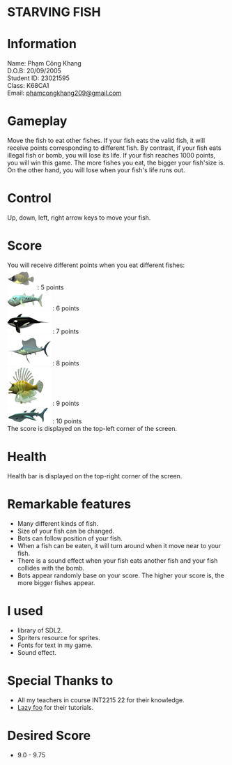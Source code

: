 #                                              STARVING FISH

# Information

  Name: Phạm Công Khang  
  D.O.B: 20/09/2005  
  Student ID: 23021595  
  Class: K68CA1  
  Email: phamcongkhang209@gmail.com  

# Gameplay

Move the fish to eat other fishes. If your fish eats the valid fish, it will receive points corresponding to different fish. By contrast, if your fish eats illegal fish or bomb, you will lose its life. If your fish reaches 1000 points, you will win this game. The more fishes you eat, the bigger your fish'size is. On the other hand, you will lose when your fish's life runs out.

# Control

Up, down, left, right arrow keys to move your fish.

# Score

You will receive different points when you eat different fishes:   
![alt](https://github.com/kxuff/Starving-Fish/blob/main/image/MinnowImage.png) : 5 points  
![alt](https://github.com/kxuff/Starving-Fish/blob/main/image/BarraImage.png) : 6 points  
![alt](https://github.com/kxuff/Starving-Fish/blob/main/image/OrcaImage.png) : 7 points  
![alt](https://github.com/kxuff/Starving-Fish/blob/main/image/MarlinImage.png) : 8 points  
![alt](https://github.com/kxuff/Starving-Fish/blob/main/image/LionfishImage.png) : 9 points  
![alt](https://github.com/kxuff/Starving-Fish/blob/main/image/SharkImage.png) : 10 points  
The score is displayed on the top-left corner of the screen.    

# Health

Health bar is displayed on the top-right corner of the screen.  

# Remarkable features

- Many different kinds of fish.  
- Size of your fish can be changed.  
- Bots can follow position of your fish.
- When a fish can be eaten, it will turn around when it move near to your fish.
- There is a sound effect when your fish eats another fish and your fish collides with the bomb.
- Bots appear randomly base on your score. The higher your score is, the more bigger fishes appear.

# I used

- library of SDL2.  
- Spriters resource for sprites.  
- Fonts for text in my game.  
- Sound effect.  

# Special Thanks to

- All my teachers in course INT2215 22 for their knowledge.
- [Lazy foo](https://lazyfoo.net/tutorials/SDL/) for their tutorials.

# Desired Score
- 9.0 - 9.75
